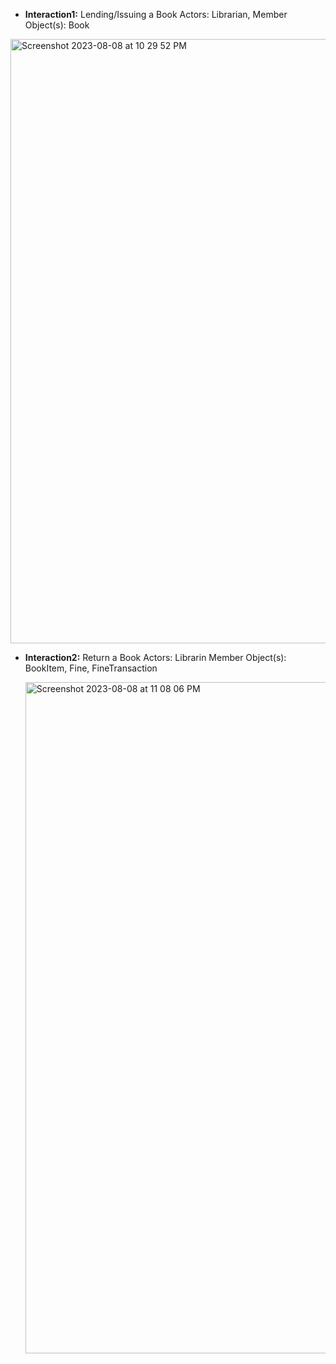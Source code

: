 - **Interaction1:** Lending/Issuing a Book
Actors: Librarian, Member
Object(s): Book

<img width="967" alt="Screenshot 2023-08-08 at 10 29 52 PM" src="https://github.com/ganesh-sadanala/LLD/assets/40536512/7951d55c-a8b4-4300-b487-470716cee3d3">

- **Interaction2:** Return a Book
  Actors: Librarin Member
  Object(s): BookItem, Fine, FineTransaction

  <img width="1074" alt="Screenshot 2023-08-08 at 11 08 06 PM" src="https://github.com/ganesh-sadanala/LLD/assets/40536512/cb3961c5-7a5d-436c-bf0a-5bd08d594fb5">
